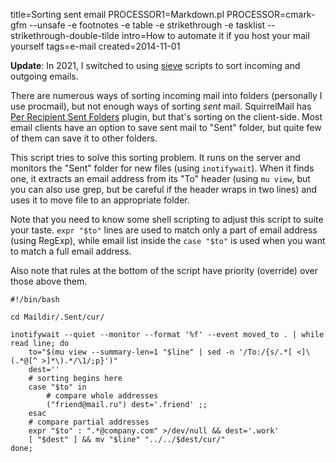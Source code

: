 title=Sorting sent email
PROCESSOR1=Markdown.pl
PROCESSOR=cmark-gfm --unsafe -e footnotes -e table -e strikethrough -e tasklist --strikethrough-double-tilde
intro=How to automate it if you host your mail yourself
tags=e-mail
created=2014-11-01

**Update**:
In 2021, I switched to using [sieve][s] scripts to sort incoming and outgoing emails.

[s]: https://github.com/Lex-2008/containers/blob/master/dovecot.cont/data/conf/dovecot.conf#L35

There are numerous ways of sorting incoming mail into folders (personally I use procmail),
but not enough ways of sorting _sent_ mail.
SquirrelMail has [Per Recipient Sent Folders][] plugin, but that's sorting on the client-side.
Most email clients have an option to save sent mail to "Sent" folder, but quite few of them can save it to other folders.

[Per Recipient Sent Folders]: http://squirrelmail.org/plugin_view.php?id=281

This script tries to solve this sorting problem.
It runs on the server and monitors the "Sent" folder for new files (using `inotifywait`).
When it finds one, it extracts an email address from its "To" header (using `mu view`, but you can also use grep, but be careful if the header wraps in two lines) and uses it to move file to an appropriate folder.

Note that you need to know some shell scripting to adjust this script to suite your taste.
`expr "$to"` lines are used to match only a part of email address (using RegExp),
while email list inside the `case "$to"` is used when you want to match a full email address.

Also note that rules at the bottom of the script have priority (override) over those above them.

	#!/bin/bash
	
	cd Maildir/.Sent/cur/
	
	inotifywait --quiet --monitor --format '%f' --event moved_to . | while read line; do
		to="$(mu view --summary-len=1 "$line" | sed -n '/To:/{s/.*[ <]\(.*@[^ >]*\).*/\1/;p}')"
		dest=''
		# sorting begins here
		case "$to" in
			# compare whole addresses
			("friend@mail.ru") dest='.friend' ;;
		esac
		# compare partial addresses
		expr "$to" : ".*@company.com" >/dev/null && dest='.work'
		[ "$dest" ] && mv "$line" "../../$dest/cur/"
	done;

<script src="/microlight.js"></script>
